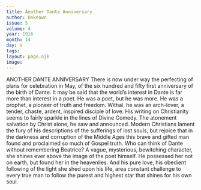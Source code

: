 ```yaml
---
title: Another Dante Anniversary
author: Unknown
issue: 5
volume: 4
year: 1916
month: 14
day: V
tags:
layout: page.njk
image:
---
```

ANOTHER DANTE ANNIVERSARY       There is now under way the perfecting of plans for celebration in May, of the six hundred and fifty first anniversary of the birth of Dante. It may be said that the world’s interest in Dante is far more than interest in a poet. He was a poet, but he was more. He was a prophet, a pioneer of truth and freedom. Withal, he was an arch-lover, a tender, chaste, ardent, inspired disciple of love.       His writing on Christianity seems to fairly sparkle in the lines of Divine Comedy. The atonement salvation by Christ alone, he saw and announced. Modern Christians lament the fury of his descriptions of the sufferings of lost souls, but rejoice that in the darkness and corruption of the Middle Ages this brave and gifted man found and proclaimed so much of Gospel truth.       Who can think of Dante without remembering Beatrice? A vague, mysterious, bewitching character, she shines ever above the image of the poet himself. He possessed her not on earth, but found her in the heavenlies. And his pure love, his obedient following of the light she shed upon his life, area constant challenge to every true man to follow the purest and highest star that shines for his own soul. 




